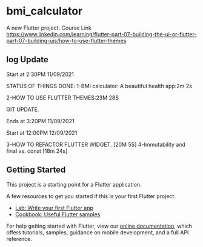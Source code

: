# bmi_calculator

A new Flutter project.
Course Link https://www.linkedin.com/learning/flutter-part-07-building-the-ui-or-flutter-part-07-building-uis/how-to-use-flutter-themes

log Update
--------------------------
Start at 2:30PM 11/09/2021

STATUS OF THINGS DONE:
1-BMI calculator: A beautiful health app:2m 2s

2-HOW TO USE FLUTTER THEMES:23M 28S

GIT UPDATE.

Ends at 3:20PM 11/09/2021

Start at 12:00PM 12/09/2021

3-HOW TO REFACTOR FLUTTER WIDGET. [20M 5S]
4-Immutability and final vs. const [18m 24s]

## Getting Started

This project is a starting point for a Flutter application.

A few resources to get you started if this is your first Flutter project:

- [Lab: Write your first Flutter app](https://flutter.dev/docs/get-started/codelab)
- [Cookbook: Useful Flutter samples](https://flutter.dev/docs/cookbook)

For help getting started with Flutter, view our
[online documentation](https://flutter.dev/docs), which offers tutorials,
samples, guidance on mobile development, and a full API reference.
